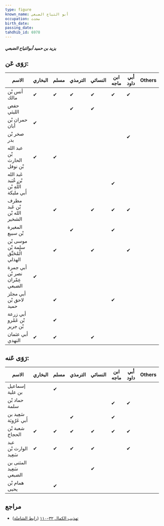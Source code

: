 ```yaml
---
type: figure
known_name: أبو التياح الضبعي
occupation: محدث
birth_date:
passing_date:
tahdhib_id: 6978
---
```

##### يزيد بن حميد أبوالتياح الضبعي

## رَوَى عَن:
| الاسم                                       | البخاري | مسلم | الترمذي | النسائي | ابن ماجه | أبي داود | Others |
| ------------------------------------------- | ------- | ---- | ------- | ------- | -------- | -------- | ------ |
| أنس بْن مالك                                | ✔       | ✔    | ✔       | ✔       | ✔        | ✔        |        |
| حفص الليثي                                  |         |      | ✔       | ✔       |          |          |        |
| حمران بْن أبان                              | ✔       |      |         |         |          |          |        |
| صخر بْن بدر                                 |         |      |         |         |          | ✔        |        |
| عبد الله بْن الحارث بْن نوفل                | ✔       | ✔    |         |         |          |          |        |
| عَبد الله بْن عُبَيد اللَّهِ بْن أَبي مليكة |         |      |         |         | ✔        |          |        |
| مطرف بْن عَبد الله بْن الشخير               |         | ✔    |         | ✔       | ✔        | ✔        |        |
| المغيرة بْن سبيع                            |         |      | ✔       |         | ✔        |          |        |
| موسى بْن سلمة بْن الْمُحَبِّق الهذلي        |         | ✔    |         | ✔       |          | ✔        |        |
| أبي جمرة نصر بْن عِمْران الضبعي             | ✔       |      |         |         |          |          |        |
| أبي مجلز لاحق بْن حميد                      |         | ✔    |         |         | ✔        |          |        |
| أبي زرعة بْن عَمْرو بْن جرير                |         | ✔    |         |         |          |          |        |
| أبي عثمان النهدي                            | ✔       | ✔    |         | ✔       |          |          |        |
## رَوَى عَنه:
| الاسم                   | البخاري | مسلم | الترمذي | النسائي | ابن ماجه | أبي داود | Others |
| ----------------------- | ------- | ---- | ------- | ------- | -------- | -------- | ------ |
| إسماعيل بن علية         |         | ✔    |         |         |          |          |        |
| حماد بْن سلمة           |         |      |         |         | ✔        | ✔        |        |
| سَعِيد بن أَبي عَرُوبَة |         |      | ✔       |         | ✔        |          |        |
| شعبة بْن الحجاج         | ✔       | ✔    | ✔       | ✔       | ✔        | ✔        |        |
| عبد الوارث بْن سَعِيد   | ✔       | ✔    | ✔       | ✔       |          | ✔        |        |
| المثنى بن سَعِيد الضبعي |         |      |         | ✔       |          |          |        |
| همام بْن يحيى           |         | ✔    |         |         |          |          |        |
## مراجع
- [تهذيب الكمال ٣٢-١١٠](obsidian://open?vault=Tahdhib-al-Kamal&file=Figures/٦٩٧٨-يزيد%20بن%20حميد%20أبوالتياح%20الضبعي) ([رابط الشاملة](https://shamela.ws/book/3722/17224))